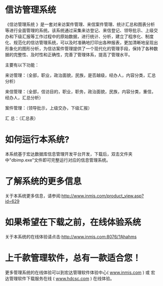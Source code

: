 # 信访管理系统


《信访管理系统 》是一套对来访案件管理、来信案件管理、统计汇总和图表分析等进行全面管理的系统。该系统通过采集来访登记、来信登记、领导批示、上级交办和下级汇报等工作过程中的原始数据，进行统计、分析，建立了程序化、制度化、规范化的信访管理系统，可以及时准确地打印出各种报表，更加清晰地呈现出形象化的图形分析，为信访案件管理提供了一个现代化的管理手段，保持了各种数据的完整性、及时性和正确性，完善了管理体系，提高了管理水平。


主要有以下功能：

来访管理：（全部，职业，政治面貌，民族，是否越级，经办人，内容分类，汇总分析）

来信管理：（全部，信访目的，职业，职务，政治面貌，民族，内容分类，重信，经办人，汇总分析）

案件管理：（领导批示，上级交办，下级汇报）

汇    总：（汇总表）


# 如何运行本系统?

本系统基于宏达数据库信息管理开发平台开发，下载后，双击文件夹中"dbimp.exe"文件即可完整运行对应的信息管理系统。

# 了解系统的更多信息

关于本系统更多信息，请参阅:http://www.inmis.com/product_view.asp?id=629

# 如果希望在下载之前，在线体验系统

关于本系统的在线体验请点击:http://www.inmis.com:8076/?Ahahms

# 上千款管理软件，总有一款适合您！

更多管理系统的在线体验可以到宏达管理软件体验中心( www.inmis.com ) 或 宏达管理软件下载服务在线 ( www.hdcsc.com ) 在线体验。

